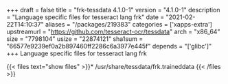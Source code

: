 +++
draft = false
title = "frk-tessdata 4.1.0-1"
version = "4.1.0-1"
description = "Language specific files for tesseract lang frk"
date = "2021-02-22T14:10:37"
aliases = "/packages/219383"
categories = ['xapps-extra']
upstreamurl = "https://github.com/tesseract-ocr/tessdata"
arch = "x86_64"
size = "7798104"
usize = "22874121"
sha1sum = "66577e9239ef0a2b897460ff2286c6a3977e445f"
depends = "['glibc']"
+++
Language specific files for tesseract lang frk

{{< files text="show files" >}}* /usr/share/tessdata/frk.traineddata
{{< /files >}}